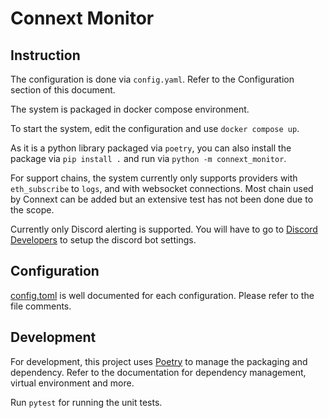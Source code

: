 # Connext Monitor

## Instruction
The configuration is done via `config.yaml`. Refer to the Configuration section of this document.

The system is packaged in docker compose environment.

To start the system, edit the configuration and use `docker compose up`.

As it is a python library packaged via `poetry`, you can also install the package via `pip install .` and run via `python -m connext_monitor`.

For support chains, the system currently only supports providers with `eth_subscribe` to `logs`, and with websocket connections. Most chain used by Connext can be added but an extensive test has not been done due to the scope.

Currently only Discord alerting is supported. You will have to go to [Discord Developers](https://discord.com/developers/applications) to setup the discord bot settings.

## Configuration
[config.toml](config.toml) is well documented for each configuration. Please refer to the file comments.

## Development
For development, this project uses [Poetry](https://python-poetry.org/) to manage the packaging and dependency. Refer to the documentation for dependency management, virtual environment and more.

Run `pytest` for running the unit tests.

